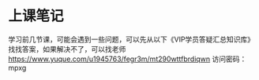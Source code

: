# 上课笔记
学习前几节课，可能会遇到一些问题，可以先从以下《VIP学员答疑汇总知识库》找找答案，如果解决不了，可以找老师
https://www.yuque.com/u1945763/fegr3m/mt290wttfbrdiqwn
访问密码：mpxg

